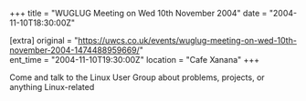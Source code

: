 +++
title = "WUGLUG Meeting on Wed 10th November 2004"
date = "2004-11-10T18:30:00Z"

[extra]
original = "https://uwcs.co.uk/events/wuglug-meeting-on-wed-10th-november-2004-1474488959669/"    
ent_time = "2004-11-10T19:30:00Z"
location = "Cafe Xanana"
+++

Come and talk to the Linux User Group about problems, projects, or anything Linux-related

